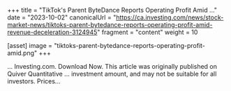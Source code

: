 +++
title = "TikTok's Parent ByteDance Reports Operating Profit Amid ..."
date = "2023-10-02"
canonicalUrl = "https://ca.investing.com/news/stock-market-news/tiktoks-parent-bytedance-reports-operating-profit-amid-revenue-deceleration-3124945"
fragment = "content"
weight = 10

[asset]
    image = "tiktoks-parent-bytedance-reports-operating-profit-amid.png"
+++

... Investing.com. Download Now. This article was originally published on 
Quiver Quantitative ... investment amount, and may not be suitable for all 
investors. Prices...
